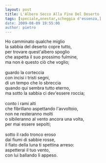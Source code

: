 ```yaml
---
layout: post
title: L'Albero Secco Alla Fine Del Deserto
tags: [speciale,onestar,scheggia d'essenza,]
date: 2009-08-09 19:55:00
author: pietro
---
```

Ho camminato qualche miglio<br/>la sabbia del deserto copre tutto,<br/>per trovare quest'albero spoglio<br/>che aspetta il suo prossimo fulmine,<br/>ma non è questo ciò che voglio;<br/><br/>guardo la corteccia<br/>con incisi i tristi segni,<br/>di un tempo che lo sbreccia<br/>quando qui sembra tutto eterno,<br/>ma sotto la sabbia ci dev'essere roccia;<br/><br/>conto i rami alti<br/>che fibrillano aspettando l'avvoltoio,<br/>non ne resteranno molti<br/>o sibileranno al vento ancora una volta,<br/>per mai essere sepolti;<br/><br/>sotto il rado tronco eroso<br/>dai fiumi di sabbie rosse,<br/>il fiato della luna ti spettina arreso:<br/>aspetterai il tuo vento,<br/>con lui ballando lì appeso.
